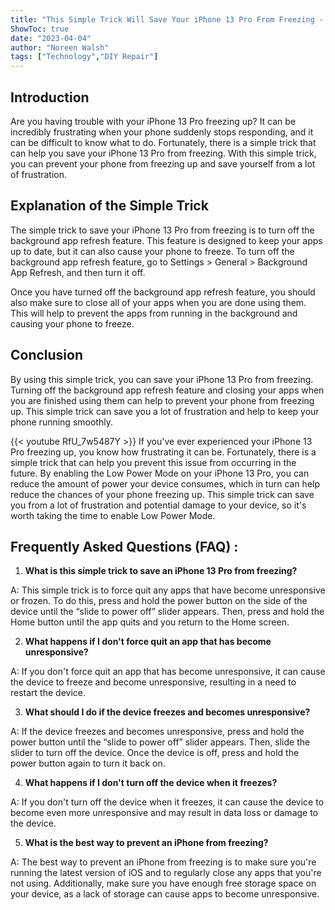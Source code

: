 ```yaml
---
title: "This Simple Trick Will Save Your iPhone 13 Pro From Freezing - You'll Be Glad You Know It!"
ShowToc: true 
date: "2023-04-04"
author: "Noreen Walsh" 
tags: ["Technology","DIY Repair"]
---
```

## Introduction

Are you having trouble with your iPhone 13 Pro freezing up? It can be incredibly frustrating when your phone suddenly stops responding, and it can be difficult to know what to do. Fortunately, there is a simple trick that can help you save your iPhone 13 Pro from freezing. With this simple trick, you can prevent your phone from freezing up and save yourself from a lot of frustration. 

## Explanation of the Simple Trick

The simple trick to save your iPhone 13 Pro from freezing is to turn off the background app refresh feature. This feature is designed to keep your apps up to date, but it can also cause your phone to freeze. To turn off the background app refresh feature, go to Settings > General > Background App Refresh, and then turn it off. 

Once you have turned off the background app refresh feature, you should also make sure to close all of your apps when you are done using them. This will help to prevent the apps from running in the background and causing your phone to freeze. 

## Conclusion

By using this simple trick, you can save your iPhone 13 Pro from freezing. Turning off the background app refresh feature and closing your apps when you are finished using them can help to prevent your phone from freezing up. This simple trick can save you a lot of frustration and help to keep your phone running smoothly.

{{< youtube RfU_7w5487Y >}} 
If you've ever experienced your iPhone 13 Pro freezing up, you know how frustrating it can be. Fortunately, there is a simple trick that can help you prevent this issue from occurring in the future. By enabling the Low Power Mode on your iPhone 13 Pro, you can reduce the amount of power your device consumes, which in turn can help reduce the chances of your phone freezing up. This simple trick can save you from a lot of frustration and potential damage to your device, so it's worth taking the time to enable Low Power Mode.

## Frequently Asked Questions (FAQ) :
1. **What is this simple trick to save an iPhone 13 Pro from freezing?**

A: This simple trick is to force quit any apps that have become unresponsive or frozen. To do this, press and hold the power button on the side of the device until the “slide to power off” slider appears. Then, press and hold the Home button until the app quits and you return to the Home screen.

2. **What happens if I don't force quit an app that has become unresponsive?**

A: If you don't force quit an app that has become unresponsive, it can cause the device to freeze and become unresponsive, resulting in a need to restart the device.

3. **What should I do if the device freezes and becomes unresponsive?**

A: If the device freezes and becomes unresponsive, press and hold the power button until the “slide to power off” slider appears. Then, slide the slider to turn off the device. Once the device is off, press and hold the power button again to turn it back on.

4. **What happens if I don't turn off the device when it freezes?**

A: If you don't turn off the device when it freezes, it can cause the device to become even more unresponsive and may result in data loss or damage to the device.

5. **What is the best way to prevent an iPhone from freezing?**

A: The best way to prevent an iPhone from freezing is to make sure you're running the latest version of iOS and to regularly close any apps that you're not using. Additionally, make sure you have enough free storage space on your device, as a lack of storage can cause apps to become unresponsive.


